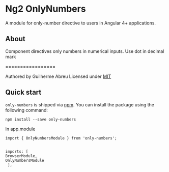 # Ng2 OnlyNumbers

A module for only-number directive to users in Angular 4+ applications.

## About

Component directives only numbers in numerical inputs. Use dot in decimal mark

=================

Authored by Guilherme Abreu 
Licensed under [MIT](http://www.opensource.org/licenses/mit-license.php)


## Quick start

`only-numbers` is shipped via [npm](https://www.npmjs.com). You can install the package using the following command:

```
npm install --save only-numbers
```


In app.module 

	import { OnlyNumbersModule } from 'only-numbers';


	imports: [
    BrowserModule,
    OnlyNumbersModule
 	 ],



